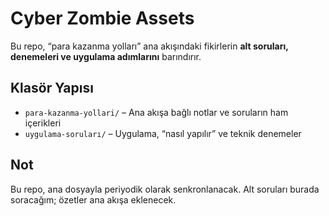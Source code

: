 # Cyber Zombie Assets

Bu repo, “para kazanma yolları” ana akışındaki fikirlerin **alt soruları, denemeleri ve uygulama adımlarını** barındırır.

## Klasör Yapısı
- `para-kazanma-yollari/` – Ana akışa bağlı notlar ve soruların ham içerikleri
- `uygulama-soruları/` – Uygulama, “nasıl yapılır” ve teknik denemeler

## Not
Bu repo, ana dosyayla periyodik olarak senkronlanacak. Alt soruları burada soracağım; özetler ana akışa eklenecek.
